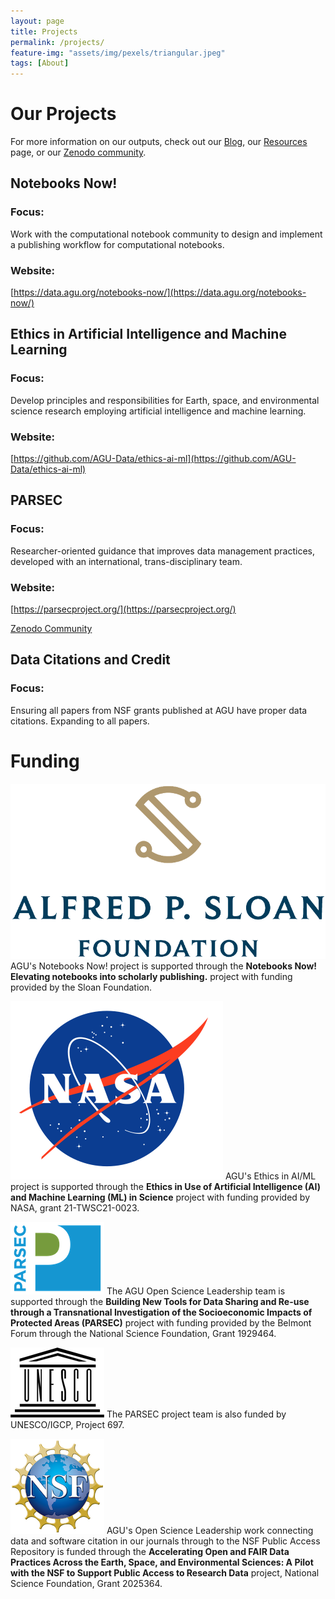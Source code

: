 ```yaml
---
layout: page
title: Projects
permalink: /projects/
feature-img: "assets/img/pexels/triangular.jpeg"
tags: [About]
---
```

# Our Projects

For more information on our outputs, check out our [Blog](https://data.agu.org/), our [Resources](https://data.agu.org/resources/) page, or our [Zenodo community](https://zenodo.org/communities/agu-data-leadership/?page=1&size=20). 

## Notebooks Now!
### Focus: 
Work with the computational notebook community to design and implement a publishing workflow for computational notebooks. 

### Website:
[https://data.agu.org/notebooks-now/](https://data.agu.org/notebooks-now/)

## Ethics in Artificial Intelligence and Machine Learning
### Focus: 
Develop principles and responsibilities for Earth, space, and environmental science research employing artificial intelligence and machine learning.

### Website:
[https://github.com/AGU-Data/ethics-ai-ml](https://github.com/AGU-Data/ethics-ai-ml)

## PARSEC
### Focus:
Researcher-oriented guidance that improves data management practices, developed with an international, trans-disciplinary team.

### Website:
[https://parsecproject.org/](https://parsecproject.org/)

[Zenodo Community](https://zenodo.org/communities/parsec/?page=1&size=20)

## Data Citations and Credit
### Focus:
Ensuring all papers from NSF grants published at AGU have proper data citations. Expanding to all papers. 

# Funding
 
![Sloan logo](/assets/img/resources/sloan.png "Sloan logo") AGU's Notebooks Now! project is supported through the **Notebooks Now! Elevating notebooks into scholarly publishing.** project with funding provided by the Sloan Foundation.

![NASA logo](/assets/img/resources/nasa.png "NASA logo") AGU's Ethics in AI/ML project is supported through the **Ethics in Use of Artificial Intelligence (AI) and Machine Learning (ML) in Science** project with funding provided by NASA, grant 21-TWSC21-0023.

![PARSEC logo](/assets/img/about/parsec-logo-150pxWide.png "PARSEC logo") The AGU Open Science Leadership team is supported through the **Building New Tools for Data Sharing and Re-use through a Transnational Investigation of the Socioeconomic Impacts of Protected Areas (PARSEC)** project with funding provided by the Belmont Forum through the National Science Foundation, Grant 1929464.   



![UNESCO logo](/assets/img/about/808px-UNESCO_logo-150pxWide.png "UNESCO logo") The PARSEC project team is also funded by UNESCO/IGCP, Project 697. 
 
![NSF logo](/assets/img/about/NSF_4-Color_bitmap_Logo-150pxWide.png "NSF logo") AGU's Open Science Leadership work connecting data and software citation in our journals through to the NSF Public Access Repository is funded through the **Accelerating Open and FAIR Data Practices Across the Earth, Space, and Environmental Sciences: A Pilot with the NSF to Support Public Access to Research Data** project, National Science Foundation, Grant 2025364.

